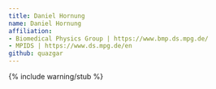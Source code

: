 ```yaml
---
title: Daniel Hornung
name: Daniel Hornung
affiliation:
- Biomedical Physics Group | https://www.bmp.ds.mpg.de/
- MPIDS | https://www.ds.mpg.de/en
github: quazgar
---
```


{% include warning/stub %}
